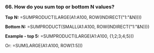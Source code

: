 ### 66. **How do you sum top or bottom N values?**

**Top N:**
=SUMPRODUCT(LARGE(A1:A100, ROW(INDIRECT("1:"&N))))

**Bottom N:**
=SUMPRODUCT(SMALL(A1:A100, ROW(INDIRECT("1:"&N))))

**Example - top 5:**
=SUMPRODUCT(LARGE(A1:A100, {1;2;3;4;5}))

Or: =SUM(LARGE(A1:A100, ROW(1:5)))
